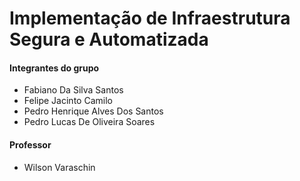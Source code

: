 # Implementação de Infraestrutura Segura e Automatizada

#### Integrantes do grupo
- Fabiano Da Silva Santos  
- Felipe Jacinto Camilo  
- Pedro Henrique Alves Dos Santos  
- Pedro Lucas De Oliveira Soares  

#### Professor 

- Wilson Varaschin